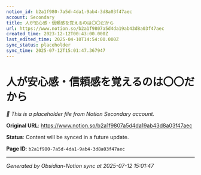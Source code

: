 ```yaml
---
notion_id: b2a1f980-7a5d-4da1-9ab4-3d8a03f47aec
account: Secondary
title: 人が安心感・信頼感を覚えるのは〇〇だから
url: https://www.notion.so/b2a1f9807a5d4da19ab43d8a03f47aec
created_time: 2023-12-12T00:43:00.000Z
last_edited_time: 2025-04-10T14:54:00.000Z
sync_status: placeholder
sync_time: 2025-07-12T15:01:47.367947
---
```


# 人が安心感・信頼感を覚えるのは〇〇だから

*🔄 This is a placeholder file from Notion Secondary account.*

**Original URL**: https://www.notion.so/b2a1f9807a5d4da19ab43d8a03f47aec

**Status**: Content will be synced in a future update.

**Page ID**: `b2a1f980-7a5d-4da1-9ab4-3d8a03f47aec`

---

*Generated by Obsidian-Notion sync at 2025-07-12 15:01:47*
